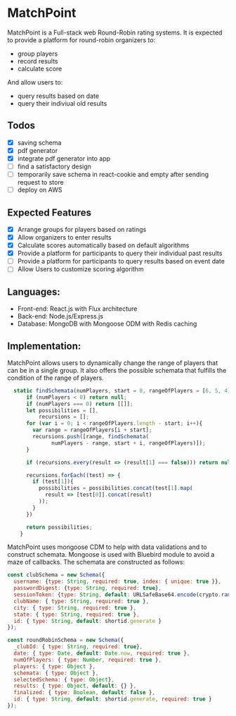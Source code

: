 # MatchPoint
MatchPoint is a Full-stack web Round-Robin rating systems. It is expected to provide a platform for round-robin organizers to:
* group players
* record results
* calculate score

And allow users to:
* query results based on date
* query their indiviual old results
## Todos
 - [x] saving schema
 - [x] pdf generator
 - [x] integrate pdf generator into app
 - [ ] find a satisfactory design
 - [ ] temporarily save schema in react-cookie and empty after sending request to store
 - [ ] deploy on AWS

## Expected Features
 - [x] Arrange groups for players based on ratings
 - [x] Allow organizers to enter results
 - [x] Calculate scores automatically based on default algorithms
 - [x] Provide a platform for participants to query their individual past results
 - [ ] Provide a platform for participants to query results based on event date
 - [ ] Allow Users to customize scoring algorithm

## Languages:
 - Front-end: React.js with Flux architecture
 - Back-end: Node.js/Express.js
 - Database: MongoDB with Mongoose ODM with Redis caching
 

## Implementation:
MatchPoint allows users to dynamically change the range of players that can be in a single group. It also offers the possible schemata that fulfills the condition of the range of players.

      
```javascript
  static findSchemata(numPlayers, start = 0, rangeOfPlayers = [6, 5, 4]){
      if (numPlayers < 0) return null;
      if (numPlayers === 0) return [[]];
      let possibilities = [],
          recursions = [];
      for (var i = 0; i < rangeOfPlayers.length - start; i++){
        var range = rangeOfPlayers[i + start];
        recursions.push([range, findSchemata(
              numPlayers - range, start + i, rangeOfPlayers)]);
      }

      if (recursions.every(result => (result[1] === false))) return null;

      recursions.forEach((test) => {
        if (test[1]){
          possibilities = possibilities.concat(test[1].map( 
            result => [test[0]].concat(result)
          ));  
        }
      })

      return possibilities;
    }
```

MatchPoint uses mongoose CDM to help with data validations and to construct schemata. Mongoose is used with Bluebird module to avoid a maze of callbacks. The schemata are constructed as follows:

```javascript
const clubSchema = new Schema({
  username: {type: String, required: true, index: { unique: true }},
  passwordDigest: {type: String, required: true},
  sessionToken: {type: String, default: URLSafeBase64.encode(crypto.randomBytes(32))},
  clubName: { type: String, required: true },
  city: { type: String, required: true },
  state: { type: String, required: true },
  id: { type: String, default: shortid.generate }
});

const roundRobinSchema = new Schema({
  _clubId: { type: String, required: true},
  date: { type: Date, default: Date.now, required: true },
  numOfPlayers: { type: Number, required: true },
  players: { type: Object },
  schemata: { type: Object },
  selectedSchema: { type: Object},
  results: { type: Object, default: {} },
  finalized: { type: Boolean, default: false },
  id: { type: String, default: shortid.generate, required: true }
});

```

